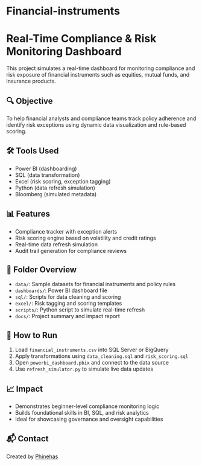 # Financial-instruments
# Real-Time Compliance & Risk Monitoring Dashboard

This project simulates a real-time dashboard for monitoring compliance and risk exposure of financial instruments such as equities, mutual funds, and insurance products.

## 🔍 Objective
To help financial analysts and compliance teams track policy adherence and identify risk exceptions using dynamic data visualization and rule-based scoring.

## 🛠️ Tools Used
- Power BI (dashboarding)
- SQL (data transformation)
- Excel (risk scoring, exception tagging)
- Python (data refresh simulation)
- Bloomberg (simulated metadata)

## 📊 Features
- Compliance tracker with exception alerts
- Risk scoring engine based on volatility and credit ratings
- Real-time data refresh simulation
- Audit trail generation for compliance reviews

## 📁 Folder Overview
- `data/`: Sample datasets for financial instruments and policy rules
- `dashboards/`: Power BI dashboard file
- `sql/`: Scripts for data cleaning and scoring
- `excel/`: Risk tagging and scoring templates
- `scripts/`: Python script to simulate real-time refresh
- `docs/`: Project summary and impact report

## 🚀 How to Run
1. Load `financial_instruments.csv` into SQL Server or BigQuery
2. Apply transformations using `data_cleaning.sql` and `risk_scoring.sql`
3. Open `powerbi_dashboard.pbix` and connect to the data source
4. Use `refresh_simulator.py` to simulate live data updates

## 📈 Impact
- Demonstrates beginner-level compliance monitoring logic
- Builds foundational skills in BI, SQL, and risk analytics
- Ideal for showcasing governance and oversight capabilities

## 📬 Contact
Created by [Phinehas](https://github.com/eliphinehas-ops)
